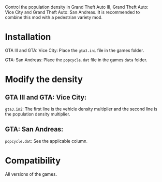 Control the population density in Grand Theft Auto III, Grand Theft Auto: Vice City and Grand Theft Auto: San Andreas. It is recommended to combine this mod with a pedestrian variety mod.

# Installation

GTA III and GTA: Vice City: Place the `gta3.ini` file in the games folder.

GTA: San Andreas: Place the `popcycle.dat` file in the games `data` folder.

# Modify the density

## GTA III and GTA: Vice City:
`gta3.ini`: The first line is the vehicle density multiplier and the second line is the population density multiplier.

## GTA: San Andreas:
`popcycle.dat`: See the applicable column.

# Compatibility

All versions of the games.
